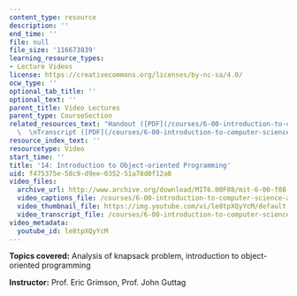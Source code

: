 ```yaml
---
content_type: resource
description: ''
end_time: ''
file: null
file_size: '116673839'
learning_resource_types:
- Lecture Videos
license: https://creativecommons.org/licenses/by-nc-sa/4.0/
ocw_type: ''
optional_tab_title: ''
optional_text: ''
parent_title: Video Lectures
parent_type: CourseSection
related_resources_text: "Handout ([PDF](/courses/6-00-introduction-to-computer-science-and-programming-fall-2008/resources/lec14-1))\
  \  \nTranscript ([PDF](/courses/6-00-introduction-to-computer-science-and-programming-fall-2008/resources/6-00f08-l14))"
resource_index_text: ''
resourcetype: Video
start_time: ''
title: '14: Introduction to Object-oriented Programming'
uid: f475375e-58c9-d9ee-0352-51a78d0f12a0
video_files:
  archive_url: http://www.archive.org/download/MIT6.00F08/mit-6-00-f08-lec14_300k.mp4
  video_captions_file: /courses/6-00-introduction-to-computer-science-and-programming-fall-2008/b4c8809fa48a5694b7f48584c320b3c4_le8tpXQyYcM.vtt
  video_thumbnail_file: https://img.youtube.com/vi/le8tpXQyYcM/default.jpg
  video_transcript_file: /courses/6-00-introduction-to-computer-science-and-programming-fall-2008/67b40af57e70bfb766ebf1290076037f_le8tpXQyYcM.pdf
video_metadata:
  youtube_id: le8tpXQyYcM
---
```


**Topics covered:** Analysis of knapsack problem, introduction to object-oriented programming

**Instructor:** Prof. Eric Grimson, Prof. John Guttag

